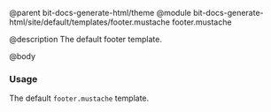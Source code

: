 @parent bit-docs-generate-html/theme
@module bit-docs-generate-html/site/default/templates/footer.mustache footer.mustache

@description The default footer template.

@body

### Usage

The default `footer.mustache` template.
